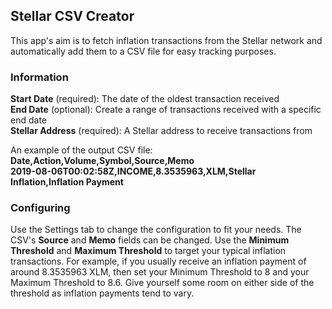 ## Stellar CSV Creator
This app's aim is to fetch inflation transactions from the Stellar network and automatically add them to a CSV file 
for easy tracking purposes.

### Information
**Start Date** (required): The date of the oldest transaction received  
**End Date** (optional): Create a range of transactions received with a specific end date  
**Stellar Address** (required): A Stellar address to receive transactions from  

An example of the output CSV file:  
**Date,Action,Volume,Symbol,Source,Memo**  
**2019-08-06T00:02:58Z,INCOME,8.3535963,XLM,Stellar Inflation,Inflation Payment**

### Configuring
Use the Settings tab to change the configuration to fit your needs. The CSV's **Source** and **Memo** fields can 
be changed. Use the **Minimum Threshold** and **Maximum Threshold** to target your typical inflation 
transactions. For example, if you usually receive an inflation payment of around 8.3535963 XLM, then set your 
Minimum Threshold to 8 and your Maximum Threshold to 8.6. Give yourself some room on either side of the 
threshold as inflation payments tend to vary.